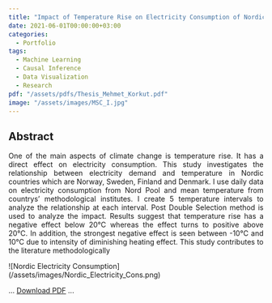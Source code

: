 ```yaml
---
title: "Impact of Temperature Rise on Electricity Consumption of Nordic Countries"
date: 2021-06-01T00:00:00+03:00
categories:
  - Portfolio
tags:
  - Machine Learning
  - Causal Inference
  - Data Visualization
  - Research
pdf: "/assets/pdfs/Thesis_Mehmet_Korkut.pdf"
image: "/assets/images/MSC_I.jpg"
---
```




<div style="text-align: justify;">

<h2>
Abstract
</h2> 

One of the main aspects of climate change is temperature rise. It has a direct effect on
electricity consumption. This study investigates the relationship between electricity demand
and temperature in Nordic countries which are Norway, Sweden, Finland and Denmark. I use
daily data on electricity consumption from Nord Pool and mean temperature from countrys’
methodological institutes. I create 5 temperature intervals to analyze the relationship at each
interval. Post Double Selection method is used to analyze the impact. Results suggest that
temperature rise has a negative effect below 20°C whereas the effect turns to positive above
20°C. In addition, the strongest negative effect is seen between -10°C and 10°C due to intensity
of diminishing heating effect. This study contributes to the literature methodologically
</div>
![Nordic Electricity Consumption](/assets/images/Nordic_Electricity_Cons.png)

...
[Download PDF](/assets/pdfs/Thesis_Mehmet_Korkut.pdf)
...  
